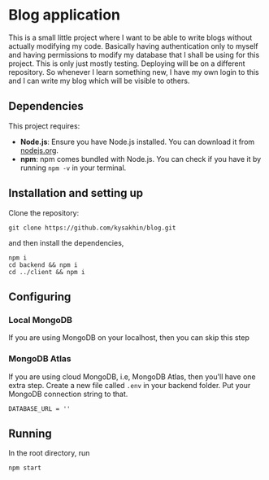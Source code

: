 # Blog application
This is a small little project where I want to be able to write blogs without actually modifying my code. Basically having authentication only to myself and having permissions to modify my database that I shall be using for this project. This is only just mostly testing. Deploying will be on a different repository. 
So whenever I learn something new, I have my own login to this and I can write my blog which will be visible to others.

## Dependencies 
This project requires:
- **Node.js**: Ensure you have Node.js installed. You can download it from [nodejs.org](https://nodejs.org/).
- **npm**: npm comes bundled with Node.js. You can check if you have it by running `npm -v` in your terminal.

## Installation and setting up

Clone the repository:
```shell
git clone https://github.com/kysakhin/blog.git
```
and then install the dependencies,
```shell
npm i 
cd backend && npm i 
cd ../client && npm i
```

## Configuring

### Local MongoDB
If you are using MongoDB on your localhost, then you can skip this step

### MongoDB Atlas
If you are using cloud MongoDB, i.e, MongoDB Atlas, then you'll have one extra step.
Create a new file called `.env` in your backend folder. Put your MongoDB connection string to that. 
```
DATABASE_URL = ''
```

## Running
In the root directory, run
```shell
npm start
```
